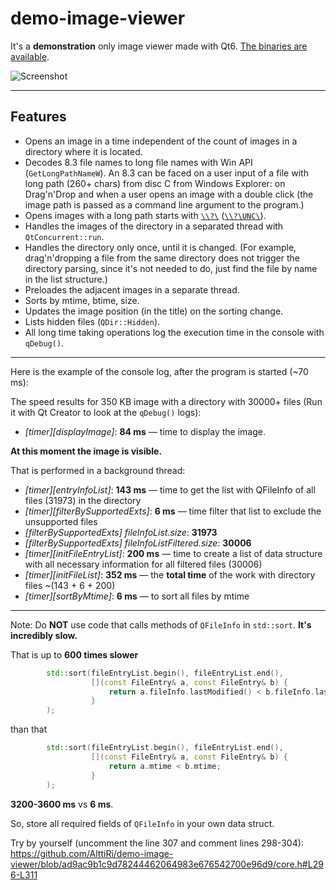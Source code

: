 # demo-image-viewer

It's a **demonstration** only image viewer made with Qt6.
[The binaries are available](https://github.com/AlttiRi/demo-image-viewer/releases).

![Screenshot](https://user-images.githubusercontent.com/16310547/152600080-ebc7fae5-bac8-4116-a6bc-66176a31c238.png)

---

## Features
- Opens an image in a time independent of the count of images in a directory where it is located.
- Decodes 8.3  file names to long file names with Win API (`GetLongPathNameW`). An 8.3 can be faced on a user input of a file with long path (260+ chars) from disc C from Windows Explorer:
  on Drag'n'Drop and when a user opens an image with a double click (the image path is passed as a command line argument to the program.)
- Opens images with a long path starts with [`\\?\`](https://learn.microsoft.com/en-us/windows/win32/fileio/naming-a-file#win32-file-namespaces) ([`\\?\UNC\`](https://web.archive.org/web/1/https://docs.microsoft.com/en-us/windows/win32/fileio/naming-a-file#maximum-path-length-limitation)).
- Handles the images of the directory in a separated thread with `QtConcurrent::run`.
- Handles the directory only once, until it is changed. (For example, drag'n'dropping a file from the same directory does not trigger the directory parsing, since it's not needed to do, just find the file by name in the list structure.)
- Preloades the adjacent images in a separate thread.
- Sorts by mtime, btime, size.
- Updates the image position (in the title) on the sorting change.
- Lists hidden files (`QDir::Hidden`).
- All long time taking operations log the execution time in the console with `qDebug()`.


---

Here is the example of the console log, after the program is started (~70 ms):

The speed results for 350 KB image with a directory with 30000+ files (Run it with Qt Creator to look at the `qDebug()` logs):
- _[timer][displayImage]_: **84 ms** — time to display the image.

**At this moment the image is visible.**

That is performed in a background thread:
- _[timer][entryInfoList]_: **143 ms** — time to get the list with QFileInfo of all files (31973) in the directory
- _[timer][filterBySupportedExts]_: **6 ms** — time filter that list to exclude the unsupported files
- _[filterBySupportedExts] fileInfoList.size_:         **31973**
- _[filterBySupportedExts] fileInfoListFiltered.size_: **30006**
- _[timer][initFileEntryList]_: **200 ms**  — time to create a list of data structure with all necessary information for all filtered files (30006)
- _[timer][initFileList]_: **352 ms** — the **total time** of the work with directory files ~(143 + 6 + 200)
- _[timer][sortByMtime]_: **6 ms** — to sort all files by mtime

---

Note: Do **NOT** use code that calls methods of `QFileInfo` in `std::sort`. **It's incredibly slow.**

That is up to **600 times slower**
```c++
        std::sort(fileEntryList.begin(), fileEntryList.end(),
                  [](const FileEntry& a, const FileEntry& b) {
                      return a.fileInfo.lastModified() < b.fileInfo.lastModified();
                  }
        );
```
than that
```c++
        std::sort(fileEntryList.begin(), fileEntryList.end(),
                  [](const FileEntry& a, const FileEntry& b) {
                      return a.mtime < b.mtime;
                  }
        );
```

**3200-3600 ms** vs **6 ms**.

So, store all required fields of `QFileInfo` in your own data struct.

Try by yourself (uncomment the line 307 and comment lines 298-304): https://github.com/AlttiRi/demo-image-viewer/blob/ad9ac9b1c9d78244462064983e676542700e96d9/core.h#L296-L311
